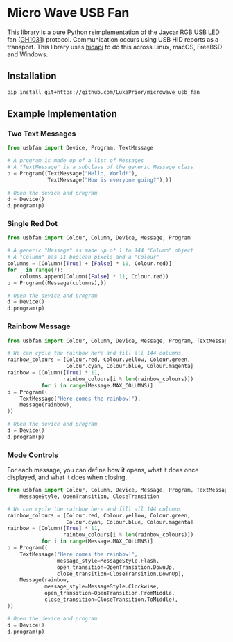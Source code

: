 # Micro Wave USB Fan
This library is a pure Python reimplementation of the Jaycar RGB USB LED fan
([GH1031](https://www.jaycar.com.au/programmable-usb-fan/p/GH1031)) protocol.
Communication occurs using USB HID reports as a transport. This library uses
[hidapi](https://pypi.org/project/hidapi/) to do this across Linux, macOS,
FreeBSD and Windows.

## Installation
```sh
pip install git+https://github.com/LukePrior/microwave_usb_fan
```

## Example Implementation
### Two Text Messages
```python
from usbfan import Device, Program, TextMessage

# A program is made up of a list of Messages
# A "TextMessage" is a subclass of the generic Message class 
p = Program((TextMessage("Hello, World!"),
             TextMessage("How is everyone going?"),))
             
# Open the device and program
d = Device()
d.program(p)
```

### Single Red Dot
```python
from usbfan import Colour, Column, Device, Message, Program

# A generic "Message" is made up of 1 to 144 "Column" object
# A "Column" has 11 boolean pixels and a "Colour"
columns = [Column([True] + [False] * 10, Colour.red)]
for _ in range(7):
    columns.append(Column([False] * 11, Colour.red))
p = Program((Message(columns),))

# Open the device and program
d = Device()
d.program(p)
```

### Rainbow Message
```python
from usbfan import Colour, Column, Device, Message, Program, TextMessage

# We can cycle the rainbow here and fill all 144 columns
rainbow_colours = [Colour.red, Colour.yellow, Colour.green,
                   Colour.cyan, Colour.blue, Colour.magenta]
rainbow = [Column([True] * 11,
                  rainbow_colours[i % len(rainbow_colours)])
           for i in range(Message.MAX_COLUMNS)]
p = Program((
    TextMessage("Here comes the rainbow!"),
    Message(rainbow),
))

# Open the device and program
d = Device()
d.program(p)
```

###  Mode Controls
For each message, you can define how it opens, what it does once displayed, and
what it does when closing.

```python
from usbfan import Colour, Column, Device, Message, Program, TextMessage, \
    MessageStyle, OpenTransition, CloseTransition

# We can cycle the rainbow here and fill all 144 columns
rainbow_colours = [Colour.red, Colour.yellow, Colour.green,
                   Colour.cyan, Colour.blue, Colour.magenta]
rainbow = [Column([True] * 11,
                  rainbow_colours[i % len(rainbow_colours)])
           for i in range(Message.MAX_COLUMNS)]
p = Program((
    TextMessage("Here comes the rainbow!",
                message_style=MessageStyle.Flash,
                open_transition=OpenTransition.DownUp,
                close_transition=CloseTransition.DownUp),
    Message(rainbow,
            message_style=MessageStyle.Clockwise,
            open_transition=OpenTransition.FromMiddle,
            close_transition=CloseTransition.ToMiddle),
))

# Open the device and program
d = Device()
d.program(p)
```
